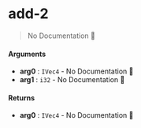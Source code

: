 # add\-2

> No Documentation 🚧

#### Arguments

- **arg0** : `IVec4` \- No Documentation 🚧
- **arg1** : `i32` \- No Documentation 🚧

#### Returns

- **arg0** : `IVec4` \- No Documentation 🚧